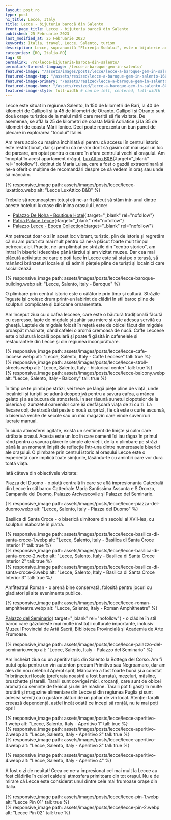 ```yaml
---
layout: post.ro
type: post
h1_title: Lecce, Italy
title: Lecce - bijuteria barocă din Salento
front_page_title: Lecce - bijuteria barocă din Salento
published: 25 Februarie 2023
last_modified_at: 25 Februarie 2023
keywords: Italia, travel, Lecce, Salento, turism
description: Lecce, supranumită "Florența Sudului", este o bijuterie arhitecturală situată în Salento, Italia. Centrul istoric al orașului este renumit pentru clădirile sale în stil baroc cu ornamente complexe, realizate dintr-un calcar local de culoarea mierii, cunoscut sub numele de "pietra leccese". Dar este cunoscut și pentru atmosfera sa caldă, plină de viaţă și pentru bogăția culturală. Iată experiența noastră "leccese".
categories: [RO, Italia-RO]
tag: RO
permalink: /ro/lecce-bijuteria-baroca-din-salento/
permalink-to-next-language: /lecce-a-baroque-gem-in-salento/
featured-image: "/assets/images/posts/lecce/lecce-a-baroque-gem-in-salento.webp" # full size
featured-image-top: "/assets/resized/lecce-a-baroque-gem-in-salento-1600x900.webp" # width - 1200
featured-image-primary: "/assets/resized/lecce-a-baroque-gem-in-salento-800x450.webp" # width - 1200
featured-image-home: "/assets/resized/lecce-a-baroque-gem-in-salento-800x450.webp" # width - 600
featured-image-style: full-width # can be left, centered, full-width
---
```

Lecce este situat în regiunea Salento, la 150 de kilometri de Bari, la 40 de kilometri de Gallipoli și la 45 de kilometri de Otranto. Gallipoli și Otranto sunt două orașe turistice de la malul mării care merită să fie vizitate. De asemenea, se află la 25 de kilometri de coasta Mării Adriatice și la 35 de kilometri de coasta Mării Ionice. Deci poate reprezenta un bun punct de plecare în explorarea "tocului" Italiei.

Am mers acolo cu mașina închiriată și pentru că accesul în centrul istoric este restricționat, dar și pentru că ne-am dorit să găsim cât mai ușor un loc de parcare, am optat pentru o cazare în afara centrului vechi al orașului. Am înnoptat în acest apartament drăguț, [LuxAttico B&B](https://www.booking.com/hotel/it/luxattico-b-amp-b.en-gb.html?aid=7913345&no_rooms=1&group_adults=2){:target="_blank" rel="nofollow"}, deținut de Maria Luisa, care a fost o gazdă extraordinară și ne-a oferit o mulțime de recomandări despre ce să vedem în oraș sau unde să mâncăm.

{% responsive_image path: assets/images/posts/lecce/lecce-luxattico.webp alt: "Lecce LuxAttico B&B" %}


Trebuie să recunoaștem totuși că ne-ar fi plăcut să stăm într-unul dintre aceste hoteluri luxoase din inima orașului Lecce:

- [Palazzo De Noha - Boutique Hotel](https://www.booking.com/hotel/it/palazzo-de-noha.en-gb.html?aid=7913345&no_rooms=1&group_adults=2){:target="_blank" rel="nofollow"}
- [Patria Palace Lecce](https://www.booking.com/hotel/it/patria-palace.en-gb.html?aid=7913345&no_rooms=1&group_adults=2){:target="_blank" rel="nofollow"}
- [Palazzo Lecce - Epoca Collection](https://www.booking.com/hotel/it/palazzo-lecce.en-gb.html?aid=7913345&no_rooms=1&group_adults=2){:target="_blank" rel="nofollow"}

Am petrecut doar o zi în acest loc vibrant, turistic, plin de istorie și regretăm că nu am putut sta mai mult pentru că ne-a plăcut foarte mult timpul petrecut aici. Practic, ne-am plimbat pe străzile din "centro storico", am intrat în biserici (deschise până târziu) și am vizitat muzee. Dar cea mai plăcută activitate pe care o poţi face în Lecce este să stai pe o terasă, să mănânci brânzeturi locale și să admiri piețele pline de turiști și localnici care socializează.

{% responsive_image path: assets/images/posts/lecce/lecce-baroque-building.webp alt: "Lecce, Salento, Italy - Baroque" %}

O plimbare prin centrul istoric este o călătorie prin timp și cultură. Străzile înguste își croiesc drum printr-un labirint de clădiri în stil baroc pline de sculpturi complicate și balcoane ornamentate.

Am început ziua cu o cafea leccese, care este o băutură tradițională făcută cu espresso, lapte de migdale și zahăr sau miere și este adesea servită cu gheață. Laptele de migdale folosit în rețetă este de obicei făcut din migdale proaspăt măcinate, dând cafelei o aromă cremoasă de nucă. Caffe Leccese este o băutură locală populară și poate fi găsită în cafenelele și restaurantele din Lecce și din regiunea înconjurătoare.


<div class="row mb-4">
    <div class="col-xs-12 col-sm-12 col-md-4 col-lg-4 mt-3">
            {% responsive_image path: assets/images/posts/lecce/lecce-cafe-laccese.webp alt: "Lecce, Salento, Italy - Caffe Leccese" tall: true %}
    </div>
    <div class="col-xs-12 col-sm-12 col-md-4 col-lg-4 mt-3">
            {% responsive_image path: assets/images/posts/lecce/lecce-stroll-streets.webp alt: "Lecce, Salento, Italy - historical center" tall: true %}
    </div>
    <div class="col-xs-12 col-sm-12 col-md-4 col-lg-4 mt-3">
            {% responsive_image path: assets/images/posts/lecce/lecce-balcony.webp alt: "Lecce, Salento, Italy - Balcony" tall: true %}
    </div>
</div>

În timp ce te plimbi pe străzi, vei trece pe lângă piețe pline de viață, unde localnicii și turiștii se adună deopotrivă pentru a savura cafea, a mânca gelato și a se bucura de atmosferă. În aer răsună sunetul clopotelor de la biserică și zumzetul oamenilor care își desfășoară viața de zi cu zi. La fiecare colț de stradă dai peste o nouă surpriză, fie că este o curte ascunsă, o biserică veche de secole sau un mic magazin care vinde suveniruri lucrate manual.

În ciuda atmosferei agitate, există un sentiment de liniște și calm care străbate orașul. Acesta este un loc în care oamenii își iau răgaz în primul rând pentru a savura plăcerile simple ale vieții, de la o plimbare pe străzi până la un moment liniștit de reflecție într-una dintre numeroasele biserici ale orașului. O plimbare prin centrul istoric al orașului Lecce este o experiență care implică toate simțurile, lăsându-te cu amintiri care vor dura toată viața.

Iată câteva din obiectivele vizitate:

Piazza del Duomo - o piață centrală în care se află impresionanta Catedrală din Lecce în stil baroc Cattedrale Maria Santissima Assunta e S.Oronzo, Campanile del Duomo, Palazzo Arcivescovile și Palazzo del Seminario.

{% responsive_image path: assets/images/posts/lecce/lecce-piazza-del-duomo.webp alt: "Lecce, Salento, Italy - Piazza del Duomo" %}

Basilica di Santa Croce - o biserică uimitoare din secolul al XVII-lea, cu sculpturi elaborate în piatră.

<div class="row mb-4">
    <div class="col-xs-12 col-sm-12 col-md-4 col-lg-4 mt-3">
            {% responsive_image path: assets/images/posts/lecce/lecce-basilica-di-santa-croce-1.webp alt: "Lecce, Salento, Italy - Basilica di Santa Croce Interior 1" tall: true %}
    </div>
    <div class="col-xs-12 col-sm-12 col-md-4 col-lg-4 mt-3">
            {% responsive_image path: assets/images/posts/lecce/lecce-basilica-di-santa-croce-2.webp alt: "Lecce, Salento, Italy - Basilica di Santa Croce Interior 2" tall: true %}
    </div>
    <div class="col-xs-12 col-sm-12 col-md-4 col-lg-4 mt-3">
            {% responsive_image path: assets/images/posts/lecce/lecce-basilica-di-santa-croce-3.webp alt: "Lecce, Salento, Italy - Basilica di Santa Croce Interior 3" tall: true %}
    </div>
</div>

Amfiteatrul Roman - o arenă bine conservată, folosită pentru jocuri cu gladiatori și alte evenimente publice.

{% responsive_image path: assets/images/posts/lecce/lecce-roman-amphitheatre.webp alt: "Lecce, Salento, Italy - Roman Amphitheatre" %}

[Palazzo del Seminario](https://museo.diocesilecce.org/il-palazzo-del-seminario/){:target="_blank" rel="nofollow"} -  o clădire în stil baroc care găzduiește mai multe instituții culturale importante, inclusiv Muzeul Provincial de Artă Sacră, Biblioteca Provincială și Academia de Arte Frumoase.

{% responsive_image path: assets/images/posts/lecce/lecce-palazzo-del-seminario.webp alt: "Lecce, Salento, Italy - Palazzo del Seminario" %}

Am încheiat ziua cu un aperitiv tipic din Salento la Bottega del Corso. Am fi putut opta pentru un vin autohton precum Primitivo sau Negroamaro, dar am ales din nou celebrul Aperol spriţ. Mâncarea a fost foarte bună și a constat în brânzeturi locale (preferata noastră a fost burrata), mezeluri, măsline, bruschette și taralli. Taralli sunt covrigei mici, crocanți, care sunt de obicei aromați cu semințe de fenicul și ulei de măsline. Taralli pot fi găsiţi în multe brutării și magazine alimentare din Lecce și din regiunea Puglia și sunt adesea serviţi ca o gustare alături de un pahar de vin local. Atenție: taralli creează dependență, astfel încât odată ce începi să ronţăi, nu te mai poți opri!

<div class="row mb-4">
    <div class="col-xs-12 col-sm-12 col-md-4 col-lg-4 mt-3">
            {% responsive_image path: assets/images/posts/lecce/lecce-aperitivo-1.webp alt: "Lecce, Salento, Italy - Aperitivo 1" tall: true %}
    </div>
    <div class="col-xs-12 col-sm-12 col-md-4 col-lg-4 mt-3">
            {% responsive_image path: assets/images/posts/lecce/lecce-aperitivo-2.webp alt: "Lecce, Salento, Italy -  Aperitivo 2" tall: true %}
    </div>
    <div class="col-xs-12 col-sm-12 col-md-4 col-lg-4 mt-3">
            {% responsive_image path: assets/images/posts/lecce/lecce-aperitivo-3.webp alt: "Lecce, Salento, Italy -  Aperitivo 3" tall: true %}
    </div>
</div>

{% responsive_image path: assets/images/posts/lecce/lecce-aperitivo-4.webp alt: "Lecce, Salento, Italy - Aperitivo 4" %}


A fost o zi de neuitat! Ceea ce ne-a impresionat cel mai mult la Lecce au fost clădirile în culori calde și atmosfera primitoare din tot orașul. Nu e de mirare că Lecce este considerat unul dintre cele mai frumoase orașe din Italia.

<div class="row mb-4">
    <div class="col-sm-6 text-center mb-3 mt-3">
            {% responsive_image path: assets/images/posts/lecce/lecce-pin-1.webp alt: "Lecce Pin 01" tall: true %}
    </div>
    <div class="col-sm-6 text-center mb-3 mt-3">
            {% responsive_image path: assets/images/posts/lecce/lecce-pin-2.webp alt: "Lecce Pin 02" tall: true %}
    </div>
</div>
